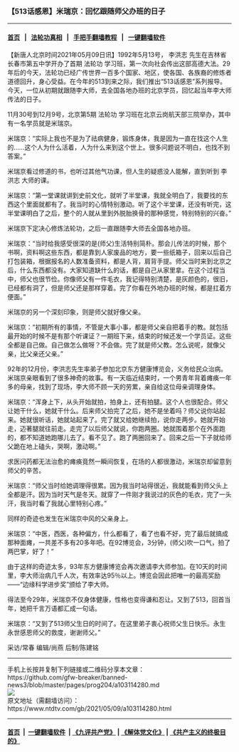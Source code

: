 ### 【513话感恩】米瑞京：回忆跟随师父办班的日子
------------------------

#### [首页](https://github.com/gfw-breaker/banned-news3/blob/master/README.md) &nbsp;&nbsp;|&nbsp;&nbsp; [法轮功真相](https://github.com/begood0513/basic/blob/master/README.md)  &nbsp;&nbsp;|&nbsp;&nbsp; [手把手翻墙教程](https://github.com/gfw-breaker/guides/wiki)  &nbsp;&nbsp;|&nbsp;&nbsp; [一键翻墙软件](https://github.com/gfw-breaker/nogfw/blob/master/README.md)  



<div><div class="post_content" itemprop="articleBody">
 <p>
  【新唐人北京时间2021年05月09日讯】1992年5月13号，
  <ok href="https://www.ntdtv.com/gb/李洪志.htm">
   李洪志
  </ok>
  先生在吉林省长春市第五中学开办了首期
  <ok href="https://www.ntdtv.com/gb/法轮功.htm">
   法轮功
  </ok>
  学习班，第一次向社会传出这部高德大法。29年后的今天，法轮功已经广传世界一百多个国家、地区，使各国、各族裔的修炼者道德回升，身心受益。在今年的513到来之际，我们推出“513话感恩”系列报导。今天，一位从初期就跟随李大师，去全国各地办班的北京学员，回忆起当年李大师传法的日子。
 </p>
 <p>
  11月30号到12月9号，北京第5期
  <ok href="https://www.ntdtv.com/gb/法轮功.htm">
   法轮功
  </ok>
  学习班在北京云岗航天部三院举办，其中有一名学员就是米瑞京。
 </p>
 <p>
  米瑞京：“实际上我也不是为了祛病健身，锻炼身体，我是因为一直在找这个人生的……这个人为什么活着，人为什么来到这个世上。很多问题说不明白，也找不到答案。”
 </p>
 <p>
  米瑞京看过修道的书，也听过其他气功课，但人生的疑惑没人能解，直到听到
  <ok href="https://www.ntdtv.com/gb/李洪志.htm">
   李洪志
  </ok>
  大师的课。
 </p>
 <p>
  米瑞京：“第一堂课就讲到史前文化，就听了半堂课，我就全明白了，我要找的东西这个里面就都有了。我当时的心情特别激动。听了这个半堂课，还没有听完，这半堂课明白了之后，整个的人就从里到外脱胎换骨的那种感觉，特别特别的兴奋。”
 </p>
 <p>
  米瑞京下定决心修炼法轮功，之后一直跟随李大师去全国各地办班。
 </p>
 <p>
  米瑞京：“当时给我感受很深的是(师父)生活特别简朴。那会儿传法的时候，那个书啊，资料啊这些东西，都是靠到人家废品的地方，要一些纸箱子，回来以后自己打包装箱，根据报名的人数准备资料，都是人背，肩背手提。师父当时来到北京之后，什么东西都没有。大家知道缺什么的话，都是自己从家里拿。在这个过程当中，师父也很节俭。你像师父有一件毛衣，我记得特别清楚，是灰颜色的，很旧，已经都有洞了，但是师父还是那样穿着。完了你看在外地办班的时候，都是扛着方便面。”
 </p>
 <p>
  米瑞京的另一个深刻印象，则是师父就好像父亲。
 </p>
 <p>
  米瑞京：“初期所有的事情，不管是大事小事，都是师父亲自把着手的教。就包括最开始的时候不是有那个听课证？一期班下来，结束的时候还发一个学员证。这些全都是自己做。自己做怎么做呀？不会做。完了就是师父教。怎么说呢，就像父亲，比父亲还父亲。”
 </p>
 <p>
  92年的12月份，李洪志先生率弟子参加北京东方健康博览会，义务给民众治病。米瑞京亲眼看到了很多神奇的故事。有一天临近结束时，一个男青年背着瘫痪一年多的母亲，找到了现场，李大师不顾一天的劳累，亲自给这位母亲调理身体。
 </p>
 <p>
  米瑞京：“浑身上下，从头开始就拍，拍身上，还有拍腿。这个人也很配合。师父让她干什么，她就干什么。后来师父拍完了之后，她不是坐着吗？师父说你站起来。她就很听话，她就站起来了。完了就又给她继续拍，说你走两步。她就开始走，迈著腿就往前走。走完了以后师父就说，你跑两圈。她就围着那个在外面跑的，都不知道她跑哪儿去了。看不见了。跑了两圈回来了。回来之后一下子就给师父跪在地上磕头，哭啊，激动啊。”
 </p>
 <p>
  求医问药都无法治愈的瘫痪竟然一瞬间恢复，在场的人都很激动，米瑞京却留意到师父的辛苦。
 </p>
 <p>
  米瑞京：“师父当时给她调理得很累。因为我当时站得很近，我就能看到师父头上全都是汗。因为当时天气是冬天。就穿了一件刚才我说过的灰色的毛衣，完了一头汗，我当时看了我就心里特别心疼。”
 </p>
 <p>
  同样的奇迹也发生在米瑞京中风的父亲身上。
 </p>
 <p>
  米瑞京：“中医，西医，各种偏方，什么都看了，看了也看不好，完了最后就搞成那种面瘫，一共差不多有20多年吧。在92博览会，3分钟，(师父)吹一口气，拍了两巴掌，好了！”
 </p>
 <p>
  由于这样的奇迹太多，93年东方健康博览会再次邀请李大师参加。在10天的时间里，李大师治病几千人次，有效率达95％以上。博览会因此把唯一的最高奖励——“边缘科学进步奖”颁给了李大师。
 </p>
 <p>
  得法至今29年，米瑞京不仅身体健康，性格也变得谦和忍让。又到了513，回首当年，她把千言万语都汇成一句话。
 </p>
 <p>
  米瑞京：“又到了513师父生日的时间了。在这里弟子衷心祝师父生日快乐。永生永世感恩师父的救度，谢谢师父。”
 </p>
 <p>
  采访/常春 编辑/尚燕 后制/陈建铭
 </p>
 <div class="single_ad">
 </div>
</div>
</div>
<hr/>
手机上长按并复制下列链接或二维码分享本文章：<br/>
https://github.com/gfw-breaker/banned-news3/blob/master/pages/prog204/a103114280.md <br/>
<a href='https://github.com/gfw-breaker/banned-news3/blob/master/pages/prog204/a103114280.md'><img src='https://github.com/gfw-breaker/banned-news3/blob/master/pages/prog204/a103114280.md.png'/></a> <br/>
原文地址（需翻墙访问）：https://www.ntdtv.com/gb/2021/05/09/a103114280.html


------------------------
#### [首页](https://github.com/gfw-breaker/banned-news3/blob/master/README.md) &nbsp;|&nbsp; [一键翻墙软件](https://github.com/gfw-breaker/nogfw/blob/master/README.md) &nbsp;| [《九评共产党》](https://github.com/gfw-breaker/9ping.md/blob/master/README.md#九评之一评共产党是什么) | [《解体党文化》](https://github.com/gfw-breaker/jtdwh.md/blob/master/README.md) | [《共产主义的终极目的》](https://github.com/gfw-breaker/gczydzjmd.md/blob/master/README.md)


<img src='http://gfw-breaker.win/banned-news3/pages/prog204/a103114280.md' width='0px' height='0px'/>